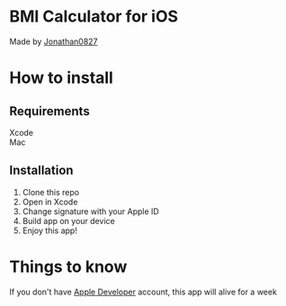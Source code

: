 # BMI Calculator for iOS
Made by [Jonathan0827](https://github.com/Jonathan0827)
# How to install
## Requirements
Xcode
<br>
Mac
## Installation
1. Clone this repo
2. Open in Xcode
3. Change signature with your Apple ID
4. Build app on your device
5. Enjoy this app!
# Things to know
If you don't have [Apple Developer](https://developer.apple.com) account, this app will alive for a week
